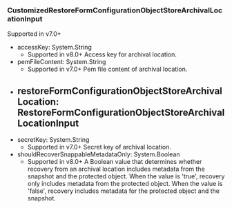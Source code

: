 ### CustomizedRestoreFormConfigurationObjectStoreArchivalLocationInput
Supported in v7.0+

- accessKey: System.String
  - Supported in v8.0+
      Access key for archival location.
- pemFileContent: System.String
  - Supported in v7.0+
      Pem file content of archival location.
- restoreFormConfigurationObjectStoreArchivalLocation: RestoreFormConfigurationObjectStoreArchivalLocationInput
  - 
- secretKey: System.String
  - Supported in v7.0+
      Secret key of archival location.
- shouldRecoverSnappableMetadataOnly: System.Boolean
  - Supported in v8.0+
      A Boolean value that determines whether recovery from an archival location includes metadata from the snapshot and the protected object. When the value is 'true', recovery only includes metadata from the protected object. When the value is 'false', recovery includes metadata for the protected object and the snapshot.
